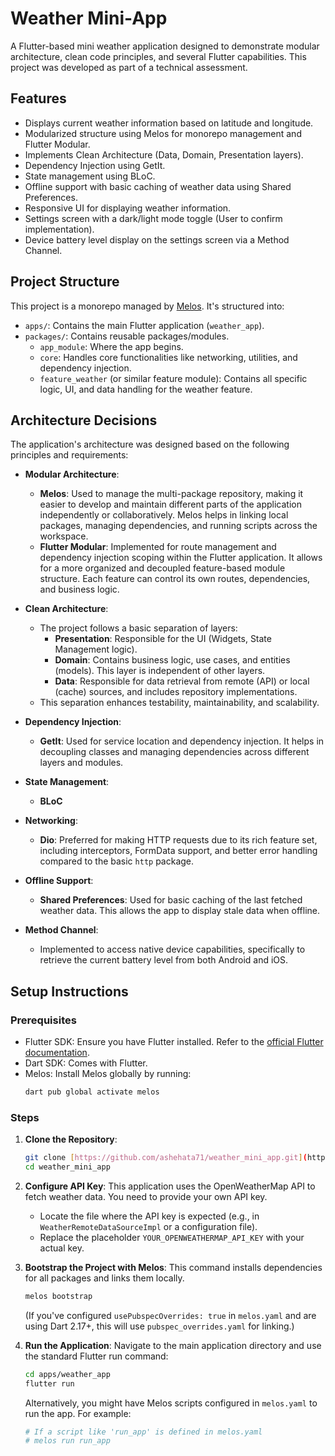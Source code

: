 # Weather Mini-App

A Flutter-based mini weather application designed to demonstrate modular architecture, clean code principles, and several Flutter capabilities. This project was developed as part of a technical assessment.

## Features

* Displays current weather information based on latitude and longitude.
* Modularized structure using Melos for monorepo management and Flutter Modular.
* Implements Clean Architecture (Data, Domain, Presentation layers).
* Dependency Injection using GetIt.
* State management using BLoC.
* Offline support with basic caching of weather data using Shared Preferences.
* Responsive UI for displaying weather information.
* Settings screen with a dark/light mode toggle (User to confirm implementation).
* Device battery level display on the settings screen via a Method Channel.

## Project Structure

This project is a monorepo managed by [Melos](https://melos.invertase.dev/). It's structured into:

* `apps/`: Contains the main Flutter application (`weather_app`).
* `packages/`: Contains reusable packages/modules.
    * `app_module`: Where the app begins.
    * `core`: Handles core functionalities like networking, utilities, and dependency injection.
    * `feature_weather` (or similar feature module): Contains all specific logic, UI, and data handling for the weather feature.

## Architecture Decisions

The application's architecture was designed based on the following principles and requirements:

* **Modular Architecture**:
    * **Melos**: Used to manage the multi-package repository, making it easier to develop and maintain different parts of the application independently or collaboratively. Melos helps in linking local packages, managing dependencies, and running scripts across the workspace.
    * **Flutter Modular**: Implemented for route management and dependency injection scoping within the Flutter application. It allows for a more organized and decoupled feature-based module structure. Each feature can control its own routes, dependencies, and business logic.

* **Clean Architecture**:
    * The project follows a basic separation of layers:
        * **Presentation**: Responsible for the UI (Widgets, State Management logic).
        * **Domain**: Contains business logic, use cases, and entities (models). This layer is independent of other layers.
        * **Data**: Responsible for data retrieval from remote (API) or local (cache) sources, and includes repository implementations.
    * This separation enhances testability, maintainability, and scalability.

* **Dependency Injection**:
    * **GetIt**: Used for service location and dependency injection. It helps in decoupling classes and managing dependencies across different layers and modules.

* **State Management**:
    * **BLoC**

* **Networking**:
    * **Dio**: Preferred for making HTTP requests due to its rich feature set, including interceptors, FormData support, and better error handling compared to the basic `http` package.

* **Offline Support**:
    * **Shared Preferences**: Used for basic caching of the last fetched weather data. This allows the app to display stale data when offline.

* **Method Channel**:
    * Implemented to access native device capabilities, specifically to retrieve the current battery level from both Android and iOS.

## Setup Instructions

### Prerequisites

* Flutter SDK: Ensure you have Flutter installed. Refer to the [official Flutter documentation](https://flutter.dev/docs/get-started/install).
* Dart SDK: Comes with Flutter.
* Melos: Install Melos globally by running:
    ```bash
    dart pub global activate melos
    ```


### Steps

1.  **Clone the Repository**:
    ```bash
    git clone [https://github.com/ashehata71/weather_mini_app.git](https://github.com/ashehata71/weather_mini_app.git)
    cd weather_mini_app
    ```

2.  **Configure API Key**:
    This application uses the OpenWeatherMap API to fetch weather data. You need to provide your own API key.
    * Locate the file where the API key is expected (e.g., in `WeatherRemoteDataSourceImpl` or a configuration file).
    * Replace the placeholder `YOUR_OPENWEATHERMAP_API_KEY` with your actual key.

3.  **Bootstrap the Project with Melos**:
    This command installs dependencies for all packages and links them locally.
    ```bash
    melos bootstrap
    ```
    (If you've configured `usePubspecOverrides: true` in `melos.yaml` and are using Dart 2.17+, this will use `pubspec_overrides.yaml` for linking.)

4.  **Run the Application**:
    Navigate to the main application directory and use the standard Flutter run command:
    ```bash
    cd apps/weather_app
    flutter run
    ```
    Alternatively, you might have Melos scripts configured in `melos.yaml` to run the app. For example:
    ```bash
    # If a script like 'run_app' is defined in melos.yaml
    # melos run run_app
    ```